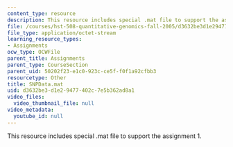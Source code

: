 ```yaml
---
content_type: resource
description: This resource includes special .mat file to support the assignment 1.
file: /courses/hst-508-quantitative-genomics-fall-2005/d3632be3d1e29477402c7e5b362ad8a1_SNPData.mat
file_type: application/octet-stream
learning_resource_types:
- Assignments
ocw_type: OCWFile
parent_title: Assignments
parent_type: CourseSection
parent_uid: 50202f23-e1c0-923c-ce5f-f0f1a92cfbb3
resourcetype: Other
title: SNPData.mat
uid: d3632be3-d1e2-9477-402c-7e5b362ad8a1
video_files:
  video_thumbnail_file: null
video_metadata:
  youtube_id: null
---
```

This resource includes special .mat file to support the assignment 1.

